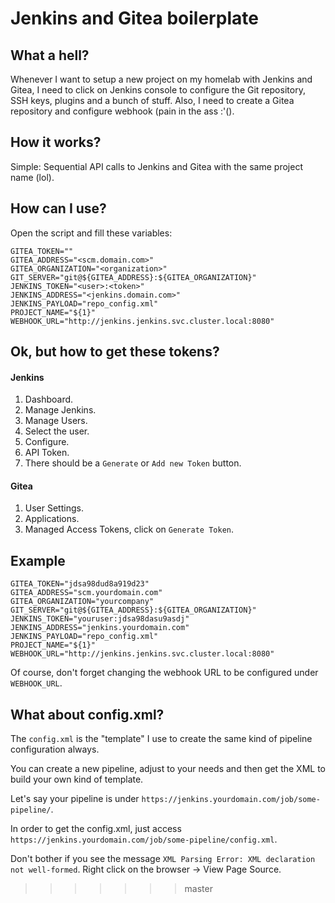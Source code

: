 # Jenkins and Gitea boilerplate

## What a hell?

Whenever I want to setup a new project on my homelab with Jenkins and Gitea, I need to click on Jenkins console to configure the Git repository, SSH keys, plugins and a bunch of stuff. Also, I need to create a Gitea repository and configure webhook (pain in the ass :'().

## How it works?

Simple: Sequential API calls to Jenkins and Gitea with the same project name (lol).

## How can I use?

Open the script and fill these variables:

```
GITEA_TOKEN=""
GITEA_ADDRESS="<scm.domain.com>"
GITEA_ORGANIZATION="<organization>"
GIT_SERVER="git@${GITEA_ADDRESS}:${GITEA_ORGANIZATION}"
JENKINS_TOKEN="<user>:<token>"
JENKINS_ADDRESS="<jenkins.domain.com>"
JENKINS_PAYLOAD="repo_config.xml"
PROJECT_NAME="${1}"
WEBHOOK_URL="http://jenkins.jenkins.svc.cluster.local:8080"
```

## Ok, but how to get these tokens?

#### Jenkins

1. Dashboard.
2. Manage Jenkins.
3. Manage Users.
4. Select the user.
5. Configure.
6. API Token.
7. There should be a `Generate` or `Add new Token` button.

#### Gitea

1. User Settings.
2. Applications.
3. Managed Access Tokens, click on `Generate Token`.

## Example

```
GITEA_TOKEN="jdsa98dud8a919d23"
GITEA_ADDRESS="scm.yourdomain.com"
GITEA_ORGANIZATION="yourcompany"
GIT_SERVER="git@${GITEA_ADDRESS}:${GITEA_ORGANIZATION}"
JENKINS_TOKEN="youruser:jdsa98dasu9asdj"
JENKINS_ADDRESS="jenkins.yourdomain.com"
JENKINS_PAYLOAD="repo_config.xml"
PROJECT_NAME="${1}"
WEBHOOK_URL="http://jenkins.jenkins.svc.cluster.local:8080"
```

Of course, don't forget changing the webhook URL to be configured under `WEBHOOK_URL`.

## What about config.xml?

The `config.xml` is the "template" I use to create the same kind of pipeline configuration always.

You can create a new pipeline, adjust to your needs and then get the XML to build your own kind of template.

Let's say your pipeline is under `https://jenkins.yourdomain.com/job/some-pipeline/`.

In order to get the config.xml, just access `https://jenkins.yourdomain.com/job/some-pipeline/config.xml`.

Don't bother if you see the message `XML Parsing Error: XML declaration not well-formed`. Right click on the browser -> View Page Source.
>>>>>>> master
